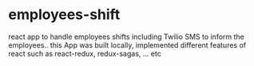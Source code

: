 # employees-shift
react app to handle  employees shifts including Twilio SMS to inform the employees..
this App was built locally, implemented different features of react such as react-redux, redux-sagas, ... etc
